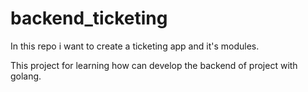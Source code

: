 # backend_ticketing
 In this repo i want to create a ticketing app and it's modules.

This project for learning how can develop the backend of project with golang.
